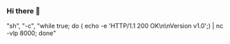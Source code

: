 ### Hi there 👋

<!--
**GreenAndrii/GreenAndrii** is a ✨ _special_ ✨ repository because its `README.md` (this file) appears on your GitHub profile.

Here are some ideas to get you started:

- 🔭 I’m currently working on ...
- 🌱 I’m currently learning ...
- 👯 I’m looking to collaborate on ...
- 🤔 I’m looking for help with ...
- 💬 Ask me about ...
- 📫 How to reach me: ...
- 😄 Pronouns: ...
- ⚡ Fun fact: ...
-->
"sh", "-c", "while true; do ( echo -e 'HTTP/1.1 200 OK\n\nVersion v1.0';)  | nc -vlp 8000; done"
